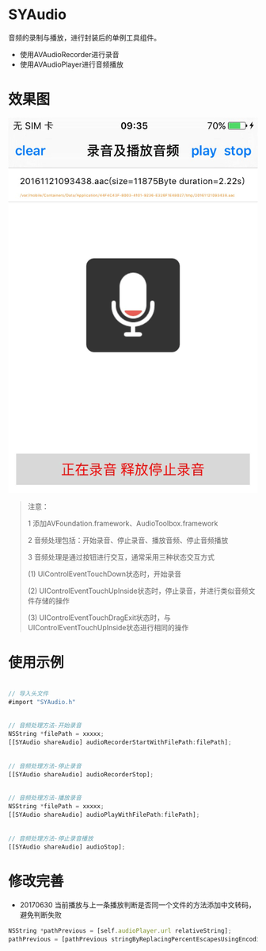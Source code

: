 # SYAudio
音频的录制与播放，进行封装后的单例工具组件。
* 使用AVAudioRecorder进行录音
* 使用AVAudioPlayer进行音频播放

# 效果图
![audioImage.gif](./audioImage.gif)


>
> 注意：
>
> 1 添加AVFoundation.framework、AudioToolbox.framework
>
> 2 音频处理包括：开始录音、停止录音、播放音频、停止音频播放
>
> 3 音频处理是通过按钮进行交互，通常采用三种状态交互方式
>
> (1) UIControlEventTouchDown状态时，开始录音
>
> (2) UIControlEventTouchUpInside状态时，停止录音，并进行类似音频文件存储的操作
>
> (3) UIControlEventTouchDragExit状态时，与UIControlEventTouchUpInside状态进行相同的操作
> 
>


# 使用示例
~~~ javascript

// 导入头文件
#import "SYAudio.h"

~~~ 

~~~ javascript

// 音频处理方法-开始录音        
NSString *filePath = xxxxx;
[[SYAudio shareAudio] audioRecorderStartWithFilePath:filePath];

~~~

~~~ javascript

// 音频处理方法-停止录音        
[[SYAudio shareAudio] audioRecorderStop];

~~~

~~~ javascript

// 音频处理方法-播放录音  
NSString *filePath = xxxxx;
[[SYAudio shareAudio] audioPlayWithFilePath:filePath];

~~~

~~~ javascript

// 音频处理方法-停止录音播放        
[[SYAudio shareAudio] audioStop];

~~~



# 修改完善
* 20170630 当前播放与上一条播放判断是否同一个文件的方法添加中文转码，避免判断失败
~~~ javascript
NSString *pathPrevious = [self.audioPlayer.url relativeString];
pathPrevious = [pathPrevious stringByReplacingPercentEscapesUsingEncoding:NSUTF8StringEncoding];
~~~

